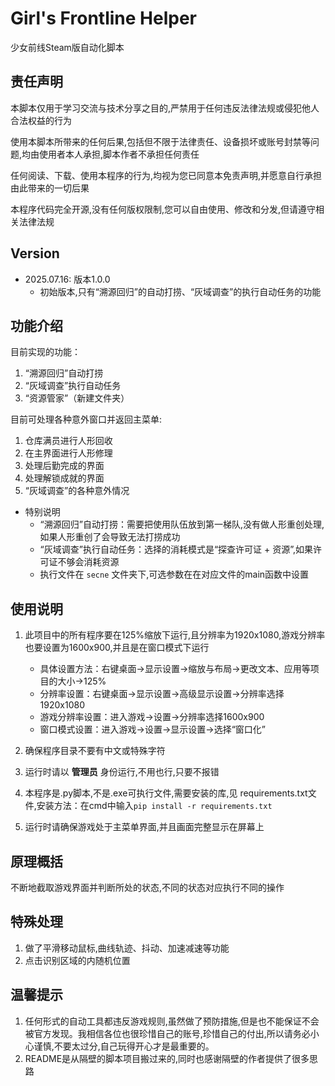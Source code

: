 # Girl's Frontline Helper      
少女前线Steam版自动化脚本

## 责任声明
本脚本仅用于学习交流与技术分享之目的,严禁用于任何违反法律法规或侵犯他人合法权益的行为

使用本脚本所带来的任何后果,包括但不限于法律责任、设备损坏或账号封禁等问题,均由使用者本人承担,脚本作者不承担任何责任

任何阅读、下载、使用本程序的行为,均视为您已同意本免责声明,并愿意自行承担由此带来的一切后果

本程序代码完全开源,没有任何版权限制,您可以自由使用、修改和分发,但请遵守相关法律法规

## Version
- 2025.07.16: 版本1.0.0
  - 初始版本,只有“溯源回归”的自动打捞、“灰域调查”的执行自动任务的功能

## 功能介绍
目前实现的功能：
1. “溯源回归”自动打捞
2. “灰域调查”执行自动任务
3. “资源管家”（新建文件夹）

目前可处理各种意外窗口并返回主菜单:
1. 仓库满员进行人形回收
2. 在主界面进行人形修理
3. 处理后勤完成的界面
4. 处理解锁成就的界面
5. “灰域调查”的各种意外情况

- 特别说明
  - “溯源回归”自动打捞：需要把使用队伍放到第一梯队,没有做人形重创处理,如果人形重创了会导致无法打捞成功
  - “灰域调查”执行自动任务：选择的消耗模式是“探查许可证 + 资源”,如果许可证不够会消耗资源
  - 执行文件在 `secne` 文件夹下,可选参数在在对应文件的main函数中设置


## 使用说明
1. 此项目中的所有程序要在125%缩放下运行,且分辨率为1920x1080,游戏分辨率也要设置为1600x900,并且是在窗口模式下运行
   - 具体设置方法：右键桌面->显示设置->缩放与布局->更改文本、应用等项目的大小->125%
   - 分辨率设置：右键桌面->显示设置->高级显示设置->分辨率选择1920x1080
   - 游戏分辨率设置：进入游戏->设置->分辨率选择1600x900
   - 窗口模式设置：进入游戏->设置->显示设置->选择“窗口化”

2. 确保程序目录不要有中文或特殊字符
3. 运行时请以 **管理员** 身份运行,不用也行,只要不报错
4. 本程序是.py脚本,不是.exe可执行文件,需要安装的库,见 requirements.txt文件,安装方法：在cmd中输入`pip install -r requirements.txt`
5. 运行时请确保游戏处于主菜单界面,并且画面完整显示在屏幕上

## 原理概括
不断地截取游戏界面并判断所处的状态,不同的状态对应执行不同的操作

## 特殊处理
1. 做了平滑移动鼠标,曲线轨迹、抖动、加速减速等功能
2. 点击识别区域的内随机位置

## 温馨提示
1. 任何形式的自动工具都违反游戏规则,虽然做了预防措施,但是也不能保证不会被官方发现。我相信各位也很珍惜自己的账号,珍惜自己的付出,所以请务必小心谨慎,不要太过分,自己玩得开心才是最重要的。
2. README是从隔壁的脚本项目搬过来的,同时也感谢隔壁的作者提供了很多思路
